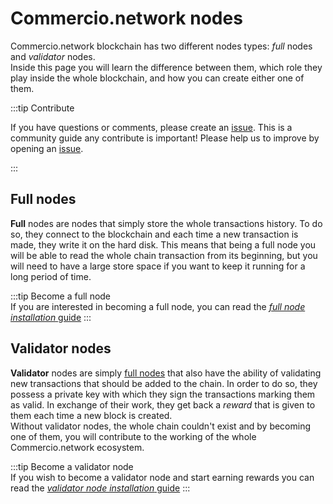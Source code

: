 # Commercio.network nodes
Commercio.network blockchain has two different nodes types: *full* nodes and *validator* nodes.  
Inside this page you will learn the difference between them, which role they play inside the whole blockchain, 
and how you can create either one of them. 

:::tip Contribute

If you have questions or comments, please create an [issue](https://github.com/tessornetwork/fury/issues).
This is a community guide  any contribute is important! Please help us to improve by opening an [issue](https://github.com/tessornetwork/fury/issues).

:::


## Full nodes
**Full** nodes are nodes that simply store the whole transactions history. To do so, they connect to the blockchain and
each time a new transaction is made, they write it on the hard disk. This means that being a full node you will be able 
to read the whole chain transaction from its beginning, but you will need to have a large store space if you want to 
keep it running for a long period of time. 

:::tip Become a full node  
If you are interested in becoming a full node, you can read the 
[*full node installation* guide](full-node-installation.md)
:::
      
## Validator nodes
**Validator** nodes are simply [full nodes](#full-nodes) that also have the ability of validating new transactions
that should be added to the chain. In order to do so, they possess a private key with which they sign the transactions 
marking them as valid. In exchange of their work, they get back a *reward* that is given to them each time a new block 
is created.  
Without validator nodes, the whole chain couldn't exist and by becoming one of them, you will contribute to the working
of the whole Commercio.network ecosystem. 

:::tip Become a validator node  
If you wish to become a validator node and start earning rewards you can read the
[*validator node installation* guide](validator-node-installation.md)
:::   
